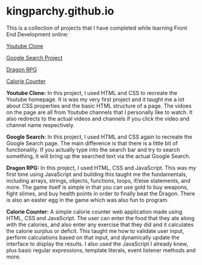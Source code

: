 # kingparchy.github.io

This is a collection of projects that I have completed while learning Front End Development online:

<p>
  <a href="https://kingparchy.github.io/Youtube Project/YoutubeClone.html" target="_blank">Youtube Clone</a>
</p>

<p>
  <a href="https://kingparchy.github.io/search/index.html" target="_blank">Google Search Project</a>
</p>

<p>
  <a href="https://kingparchy.github.io/Dragon_RPG/index.html" target="_blank">Dragon RPG</a>
</p>

<p>
  <a href="https://kingparchy.github.io/Calorie_Counter/index.html" target="_blank">Calorie Counter</a>
</p>

<p><strong>Youtube Clone:</strong> In this project, I used HTML and CSS to recreate the Youtube homepage. It is was my very first project and it taught me a lot about CSS properties and the basic HTML structure of a page. The vidoes on the page are all from Youtube channels that I personally like to watch. It also redirects to the actual videos and channels if you click the video and channel name respectively.</p>

<p><strong>Google Search:</strong> In this project, I used HTML and CSS again to recreate the Google Search page. The main difference is that there is a little bit of functionality. If you actually type into the search bar and try to search something, it will bring up the searched text via the actual Google Search.</p>

<p><strong>Dragon RPG:</strong> In this project, I used HTML, CSS and JavaScript. This was my first time using JavaScript and building this taught me the fundamentals, including arrays, strings, objects, functions, loops, if/else statements, and more. The game itself is simple in that you can use gold to buy weapons, fight slimes, and buy health points in order to finally beat the Dragon. There is also an easter egg in the game which was also fun to program.</p>

<p><strong>Calorie Counter:</strong>
A simple calorie counter web application made using HTML, CSS and JavaScript. The user can enter the food that they ate along with the calories, and also enter any exercise that they did and it calculates the calorie surplus or deficit. This taught me how to validate user input, perform calculations based on that input, and dynamically update the interface to display the results. I also used the JavaScript I already knew, plus basic regular expressions, template literals, event listener methods and more.</p>
